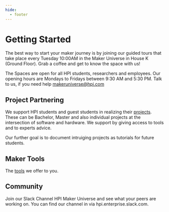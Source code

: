 ```yaml
---
hide:
  - footer
---
```


# Getting Started

The best way to start your maker journey is by joining our guided tours that take place every Tuesday 10:00AM in the Maker Universe in House K (Ground Floor). Grab a coffee and get to know the space with us!

The Spaces are open for all HPI students, researchers and employees. Our opening hours are Mondays to Fridays between 9:30 AM and 5:30 PM. Talk to us, if you need help makeruniverse@hpi.com

## Project Partnering

We support HPI students and guest students in realizing their [projects](./projects/projects.md). These can be Bachelor, Master and also individual projects at the intersection of software and hardware. We support by giving access to tools and to experts advice.

Our further goal is to document intruiging projects as tutorials for future students.

## Maker Tools

The [tools](./tools/tools.md) we offer to you.

## Community

Join our Slack Channel HPI Maker Universe and see what your peers are working on. You can find our channel in via hpi.enterprise.slack.com.